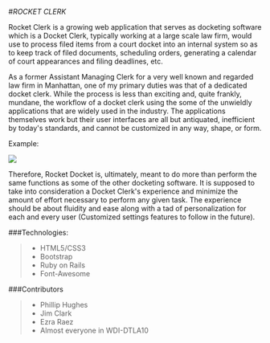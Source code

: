 #_*ROCKET CLERK*_

Rocket Clerk is a growing web application that serves as docketing software which is a Docket Clerk, typically working at a large scale law firm, would use to process filed items from a court docket into an internal system so as to keep track of filed documents, scheduling orders, generating a calendar of court appearances and filing deadlines, etc.

As a former Assistant Managing Clerk for a very well known and regarded law firm in Manhattan, one of my primary duties was that of a dedicated docket clerk.  While the process is less than exciting and, quite frankly, mundane, the workflow of a docket clerk using the some of the unwieldly applications that are widely used in the industry.  The applications themselves work but their user interfaces are all but antiquated, inefficient by today's standards, and cannot be customized in any way, shape, or form.

Example:

[<img src="http://www.courtalert.com/images/cmecfDiary.gif">](http://www.courtalert.com/images/cmecfDiary.gif/)

Therefore, Rocket Docket is, ultimately, meant to do more than perform the same functions as some of the other docketing software.  It is supposed to take into consideration a Docket Clerk's experience and minimize the amount of effort necessary to perform any given task.  The experience should be about fluidity and ease along with a tad of personalization for each and every user (Customized settings features to follow in the future).

###Technologies:
>- HTML5/CSS3  
>- Bootstrap  
>- Ruby on Rails 
>- Font-Awesome

###Contributors
>- Phillip Hughes
>- Jim Clark
>- Ezra Raez
>- Almost everyone in WDI-DTLA10
